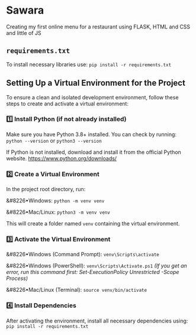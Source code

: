 # Sawara
Creating my first online menu for a restaurant using FLASK, HTML and CSS and little of JS

## `requirements.txt`
To install necessary libraries use:
```pip install -r requirements.txt```

## Setting Up a Virtual Environment for the Project

To ensure a clean and isolated development environment, follow these steps to create and activate a virtual environment:

### 1️⃣ Install Python (if not already installed)
Make sure you have Python 3.8+ installed. You can check by running:
```python --version``` or ```python3 --version```

If Python is not installed, download and install it from the official Python website.
https://www.python.org/downloads/

### 2️⃣ Create a Virtual Environment
In the project root directory, run:

&#8226•Windows:
```python -m venv venv```

&#8226•Mac/Linux:
```python3 -m venv venv```

This will create a folder named `venv` containing the virtual environment.

### 3️⃣ Activate the Virtual Environment
&#8226•Windows (Command Prompt):
```venv\Scripts\activate```

&#8226•Windows (PowerShell):
```venv\Scripts\Activate.ps1```
*(If you get an error, run this command first: Set-ExecutionPolicy Unrestricted -Scope Process)*

&#8226•Mac/Linux (Terminal):
```source venv/bin/activate```

### 4️⃣ Install Dependencies
After activating the environment, install all necessary dependencies using:
```pip install -r requirements.txt```

